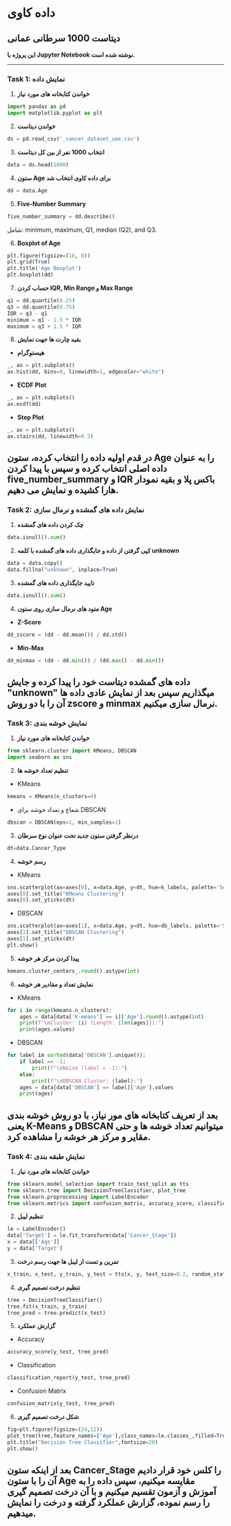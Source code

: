 # داده کاوی

## دیتاست 1000 سرطانی عمانی
**این پروژه با Jupyter Notebook نوشته شده است.**

---

### Task 1: نمایش داده

1. **خواندن کتابخانه های مورد نیاز**
```python
import pandas as pd
import matplotlib.pyplot as plt
```

2. **خواندن دیتاست**
```python
ds = pd.read_csv('_cancer_dataset_uae.csv')
```

3. **انتخاب 1000 نفر از بین کل دیتاست**
```python
data = ds.head(1000)
```

4. **ستون Age برای داده کاوی انتخاب شد**
```python
dd = data.Age
```

5. **Five-Number Summary**
```python
five_number_summary = dd.describe()
```
شامل: minimum, maximum, Q1, median (Q2), and Q3.

6. **Boxplot of Age**
```python
plt.figure(figsize=(16, 8))
plt.grid(True)
plt.title('Age Boxplot')
plt.boxplot(dd)
```

7. **حساب کردن IQR, Min Range و Max Range**
```python
q1 = dd.quantile(0.25)
q3 = dd.quantile(0.75)
IQR = q3 - q1
minimum = q1 - 1.5 * IQR
maximum = q3 + 1.5 * IQR
```

8. **بقیه چارت ها جهت نمایش**
- **هیستوگرام**
```python
_, ax = plt.subplots()
ax.hist(dd, bins=8, linewidth=1, edgecolor="white")
```

- **ECDF Plot**
```python
_, ax = plt.subplots()
ax.ecdf(dd)
```

- **Step Plot**
```python
_, ax = plt.subplots()
ax.stairs(dd, linewidth=0.5)
```

در قدم اولیه داده را انتخاب کرده، ستون Age را به عنوان داده اصلی انتخاب کرده و سپس با پیدا کردن five_number_summary و IQR باکس پلا و بقیه نمودار هارا کشیده و نمایش می دهیم.
---

### Task 2: نمایش داده های گمشده و نرمال سازی

1. **چک کردن داده های گمشده**
```python
data.isnull().sum()
```

2. **کپی گرفتن از داده و جایگذاری داده های گمشده با کلمه unknown**
```python
data = data.copy()
data.fillna("unknown", inplace=True)
```

3. **تایید جایگذاری داده های گمشده**
```python
data.isnull().sum()
```

4. **متود های نرمال سازی روی ستون Age**

- **Z-Score**
```python
dd_zscore = (dd - dd.mean()) / dd.std()
```

- **Min-Max**
```python
dd_minmax = (dd - dd.min()) / (dd.max() - dd.min())
```

داده های گمشده دیتاست خود را پیدا کرده و جایش "unknown" میگذاریم سپس بعد از نمایش عادی داده ها آن را با دو روش zscore و minmax نرمال سازی میکنیم.
---
### Task 3: نمایش خوشه بندی

1. **خواندن کتابخانه های مورد نیاز**
```python
from sklearn.cluster import KMeans, DBSCAN
import seaborn as sns
```

2. **تنظیم تعداد خوشه ها**

* KMeans

```python
kmeans = KMeans(n_clusters=4)
```
* شعاع و تعداد خوشه برای DBSCAN

```python
dbscan = DBSCAN(eps=1, min_samples=1)
```

3. **درنظر گرفتن ستون جدید تحت عنوان نوع سرطان**
```python
dt=data.Cancer_Type
```
4. **رسم خوشه**
* KMeans

```python
sns.scatterplot(ax=axes[0], x=data.Age, y=dt, hue=k_labels, palette='Set2', s=70)
axes[0].set_title("KMeans Clustering")
axes[0].set_yticks(dt)
```
* DBSCAN
```python
sns.scatterplot(ax=axes[1], x=data.Age, y=dt, hue=db_labels, palette='Set2', s=70)
axes[1].set_title("DBSCAN Clustering")
axes[1].set_yticks(dt)
plt.show()
```

5. **پیدا کردن مرکز هر خوشه**
```python
kmeans.cluster_centers_.round().astype(int)
```

6. **نمایش تعداد و مقادیر هر خوشه**
* KMeans

```python
for i in range(kmeans.n_clusters):
    ages = data[data['K-means'] == i]['Age'].round().astype(int)
    print(f"\nCluster: {i} (Length: {len(ages)}):")
    print(ages.values)
```
* DBSCAN

```python
for label in sorted(data['DBSCAN'].unique()):
    if label == -1:
        print(f"\nNoise (label = -1):")
    else:
        print(f"\nDBSCAN Cluster: {label}:")
    ages = data[data['DBSCAN'] == label]['Age'].values
    print(ages)
```

بعد از تعریف کتابخانه های مور نیاز، با دو روش خوشه بندی یعنی K-Means و DBSCAN میتوانیم تعداد خوشه ها و حتی مقایر و مرکز هر خوشه را مشاهده کرد.
---
### Task 4: نمایش طبقه بندی

1. **خواندن کتابخانه های مورد نیاز**
```python
from sklearn.model_selection import train_test_split as tts
from sklearn.tree import DecisionTreeClassifier, plot_tree
from sklearn.preprocessing import LabelEncoder
from sklearn.metrics import confusion_matrix, accuracy_score, classification_report
```

2. **تنظیم لیبل**

```python
le = LabelEncoder()
data['Target'] = le.fit_transform(data['Cancer_Stage'])
x = data[['Age']]
y = data['Target']
```
3. **تمرین و تست از لیبل ها جهت رسم درخت**
```python
x_train, x_test, y_train, y_test = tts(x, y, test_size=0.2, random_state=42)
```
4. **تنظیم درخت تصمیم گیری**

```python
tree = DecisionTreeClassifier()
tree.fit(x_train, y_train)
tree_pred = tree.predict(x_test)
```
5. **گزارش عملکرد**
*  Accuracy
```python
accuracy_score(y_test, tree_pred)
```
* Classification
```python
classification_report(y_test, tree_pred)
```
* Confusion Matrix
```python
confusion_matrix(y_test, tree_pred)
```
6. **شکل درخت تصمیم گیری**
```python
fig=plt.figure(figsize=(24,12))
plot_tree(tree,feature_names=['Age'],class_names=le.classes_,filled=True,rounded=True,fontsize=5)
plt.title("Decision Tree Classifier",fontsize=20)
plt.show()
```
بعد از اینکه ستون Cancer_Stage را کلس خود قرار دادیم آن را با ستون Age مقایسه میکنیم، سپس داده را به آموزش و آزمون تقسیم میکنیم و با آن درخت تصمیم گیری را رسم نموده، گزارش عملکرد گرفته و درخت را نمایش میدهیم.
---